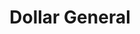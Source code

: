 ---
title: "Dollar General"
url: /rome/dollar-general-cave-spring-road-southwest/
shop: variety store
---